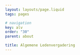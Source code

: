```yaml
---
layout: layouts/page.liquid
tags: pages

# navigation
key: alv
order: "30"
parent: about

title: Algemene Ledenvergadering
---
```

